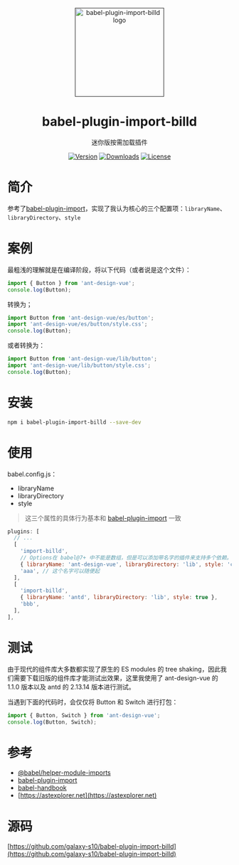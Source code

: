 <p align="center">
  <a href="">
    <img
      width="200"
      src="https://resource.hsslive.cn/image/1613141138717Billd.webp"
      alt="babel-plugin-import-billd logo"
    />
  </a>
</p>

<h1 align="center">
  babel-plugin-import-billd
</h1>

<p align="center">
迷你版按需加载插件
</p>

<div align="center">
<a href="https://www.npmjs.com/package/babel-plugin-import-billd"><img src="https://img.shields.io/npm/v/babel-plugin-import-billd.svg" alt="Version"></a>
<a href="https://www.npmjs.com/package/babel-plugin-import-billd"><img src="https://img.shields.io/npm/dw/babel-plugin-import-billd.svg" alt="Downloads"></a>
<a href="https://www.npmjs.com/package/babel-plugin-import-billd"><img src="https://img.shields.io/npm/l/babel-plugin-import-billd.svg" alt="License"></a>
</div>

# 简介

参考了[babel-plugin-import](https://github.com/umijs/babel-plugin-import)，实现了我认为核心的三个配置项：`libraryName`、`libraryDirectory`、`style`

# 案例

最粗浅的理解就是在编译阶段，将以下代码（或者说是这个文件）：

```js
import { Button } from 'ant-design-vue';
console.log(Button);
```

转换为；

```js
import Button from 'ant-design-vue/es/button';
import 'ant-design-vue/es/button/style.css';
console.log(Button);
```

或者转换为：

```js
import Button from 'ant-design-vue/lib/button';
import 'ant-design-vue/lib/button/style.css';
console.log(Button);
```

# 安装

```sh
npm i babel-plugin-import-billd --save-dev
```

# 使用

babel.config.js：

- libraryName
- libraryDirectory
- style

> 这三个属性的具体行为基本和 [babel-plugin-import](https://github.com/umijs/babel-plugin-import#style) 一致

```js
plugins: [
  // ...
  [
    'import-billd',
    // Options在 babel@7+ 中不能是数组，但是可以添加带名字的插件来支持多个依赖。
    { libraryName: 'ant-design-vue', libraryDirectory: 'lib', style: 'css' },
    'aaa', // 这个名字可以随便起
  ],
  [
    'import-billd',
    { libraryName: 'antd', libraryDirectory: 'lib', style: true },
    'bbb',
  ],
],
```

# 测试

由于现代的组件库大多数都实现了原生的 ES modules 的 tree shaking，因此我们需要下载旧版的组件库才能测试出效果，这里我使用了 ant-design-vue 的 1.1.0 版本以及 antd 的 2.13.14 版本进行测试。

当遇到下面的代码时，会仅仅将 Button 和 Switch 进行打包：

```js
import { Button, Switch } from 'ant-design-vue';
console.log(Button, Switch);
```

# 参考

- [@babel/helper-module-imports](https://babel.dev/docs/en/babel-helper-module-imports)
- [babel-plugin-import](https://github.com/umijs/babel-plugin-import)
- [babel-handbook](https://github.com/jamiebuilds/babel-handbook/blob/master/translations/zh-Hans/plugin-handbook.md)
- [https://astexplorer.net](https://astexplorer.net)

# 源码

[https://github.com/galaxy-s10/babel-plugin-import-billd](https://github.com/galaxy-s10/babel-plugin-import-billd)
